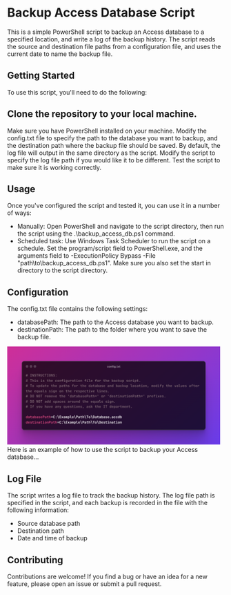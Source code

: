# Backup Access Database Script
This is a simple PowerShell script to backup an Access database to a specified location, and write a log of the backup history. The script reads the source and destination file paths from a configuration file, and uses the current date to name the backup file.

## Getting Started
To use this script, you'll need to do the following:

## Clone the repository to your local machine.
Make sure you have PowerShell installed on your machine.
Modify the config.txt file to specify the path to the database you want to backup, and the destination path where the backup file should be saved.
By default, the log file will output in the same directory as the script. Modify the script to specify the log file path if you would like it to be different.
Test the script to make sure it is working correctly.

## Usage
Once you've configured the script and tested it, you can use it in a number of ways:

- Manually: Open PowerShell and navigate to the script directory, then run the script using the .\backup_access_db.ps1 command.
- Scheduled task: Use Windows Task Scheduler to run the script on a schedule. Set the program/script field to PowerShell.exe, and the arguments field to -ExecutionPolicy Bypass -File "path\to\backup_access_db.ps1". Make sure you also set the start in directory to the script directory.

## Configuration
The config.txt file contains the following settings:
- databasePath: The path to the Access database you want to backup.
- destinationPath: The path to the folder where you want to save the backup file.

<div style="float: left; margin-right: 10px;">
  <img src="config example.png" width="700">
</div>

Here is an example of how to use the script to backup your Access database...

## Log File
The script writes a log file to track the backup history. The log file path is specified in the script, and each backup is recorded in the file with the following information:
- Source database path
- Destination path
- Date and time of backup

## Contributing
Contributions are welcome! If you find a bug or have an idea for a new feature, please open an issue or submit a pull request.
